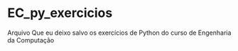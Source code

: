 # EC_py_exercicios
Arquivo Que eu deixo salvo os exercícios de Python do curso de Engenharia da Computação
